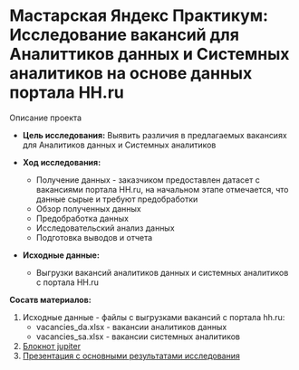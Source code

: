 # Мастарская Яндекс Практикум: Исследование вакансий для Аналиттиков данных и Системных аналитиков на основе данных портала HH.ru

Описание проекта

* **Цель исследования:** Выявить различия в предлагаемых вакансиях для Аналитиков данных и Системных аналитиков

* **Ход исследования:**
    * Получение данных - заказчиком предоставлен датасет с вакансиями портала HH.ru, на начальном этапе отмечается, что данные сырые и требуют предобработки
    * Обзор полученных данных
    * Предобработка данных
    * Исследовательский анализ данных
    * Подготовка выводов и отчета

* **Исходные данные:**
    * Выгрузки вакансий аналитиков данных и системных аналитиков с портала HH.ru

**Сосатв материалов:**
1. Исходные данные - файлы с выгрузками вакансий с портала hh.ru:
   * vacancies_da.xlsx - вакансии аналитиков данных
   * vacancies_sa.xlsx - вакансии системных аналитиков
2. [Блокнот jupiter](https://github.com/morenkoav/YP-workshop-DA-plus-48/blob/da56a0134520ead551e14afb05bcd7ad46427d8a/YP_workshop.ipynb)
3. [Презентация с основными результатами исследования](https://github.com/morenkoav/YP-workshop-DA-plus-48/blob/0809c2e9a1e8e58ad9530fab621ddd7962c4db6f/%D0%9E%D1%82%D1%87%D0%B5%D1%82.pdf)
